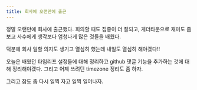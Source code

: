 ```yaml
---
title: 회사에 오랜만에 출근
---
```


정말 오랜만에 회사에 출근했다. 회의할 때도 집중이 더 잘되고, 게더타운으로 재미도 좀 보고 사수에게 생각보다 엄청나게 많은 것들을 배웠다.

덕분에 회사 일할 의지도 생기고 열심히 했는데 내일도 열심히 해야겠다!!

오늘은 배웠던 타임리프 설정들에 대해 정리하고 github 댓글 기능을 추가하는 것에 대해 정리해야겠다. 그리고 어제 쓰려던 timezone 정리도 좀 하자.

그리고 잠도 좀 다시 일찍 자고 일찍 일어나자.
